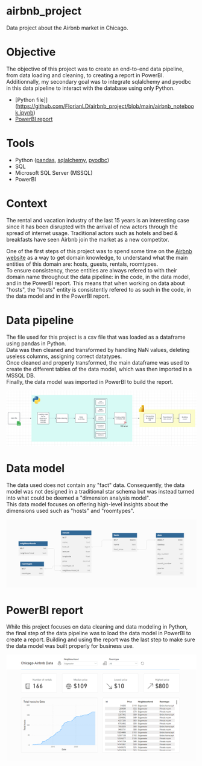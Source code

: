 # airbnb_project

Data project about the Airbnb market in Chicago.

# Objective

The objective of this project was to create an end-to-end data pipeline, from data loading and cleaning, to creating a report in PowerBI.<br />
Additionnally, my secondary goal was to integrate sqlalchemy and pyodbc in this data pipeline to interact with the database using only Python.
- [Python file]](https://github.com/FlorianLD/airbnb_project/blob/main/airbnb_notebook.ipynb)
- [PowerBI report](https://github.com/FlorianLD/airbnb_project/blob/main/airbnb_report.pbix)

# Tools

- Python ([pandas](https://pandas.pydata.org/), [sqlalchemy](https://www.sqlalchemy.org/), [pyodbc](https://github.com/mkleehammer/pyodbc))
- SQL
- Microsoft SQL Server (MSSQL)
- PowerBI

# Context

The rental and vacation industry of the last 15 years is an interesting case since it has been disrupted with the arrival of new actors through the spread of internet usage. Traditional actors such as hotels and bed & breakfasts have seen Airbnb join the market as a new competitor.

One of the first steps of this project was to spend some time on the [Airbnb website](https://www.airbnb.com/) as a way to get domain knowledge, to understand what the main entities of this domain are: hosts, guests, rentals, roomtypes.<br />
To ensure consistency, these entities are always refered to with their domain name throughout the data pipeline: in the code, in the data model, and in the PowerBI report. This means that when working on data about "hosts", the "hosts" entity is consistently refered to as such in the code, in the data model and in the PowerBI report.


# Data pipeline

The file used for this project is a csv file that was loaded as a dataframe using pandas in Python.<br />
Data was then cleaned and transformed by handling NaN values, deleting useless columns, assigning correct datatypes.<br />
Once cleaned and properly transformed, the main dataframe was used to create the different tables of the data model, which was then imported in a MSSQL DB.<br />
Finally, the data model was imported in PowerBI to build the report.

![Test](/data_pipeline.png)


# Data model

The data used does not contain any "fact" data. 
Consequently, the data model was not designed in a traditional star schema but was instead turned into what could be deemed a "dimension analysis model".<br />
This data model focuses on offering high-level insights about the dimensions used such as "hosts" and "roomtypes".

![Test](/data_model.png)

# PowerBI report

While this project focuses on data cleaning and data modeling in Python, the final step of the data pipeline was to load the data model in PowerBI to create a report.
Building and using the report was the last step to make sure the data model was built properly for business use.

![Test](/powerbi_report.png)
